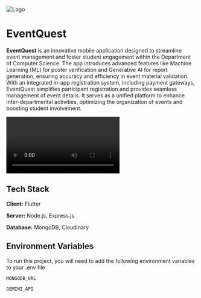 
![Logo](https://dev-to-uploads.s3.amazonaws.com/uploads/articles/th5xamgrr6se0x5ro4g6.png)


# EventQuest

**EventQuest** is an innovative mobile application designed to streamline event management and foster student engagement within the Department of Computer Science. The app introduces advanced features like Machine Learning (ML) for poster verification and Generative AI for report generation, ensuring accuracy and efficiency in event material validation. With an integrated in-app registration system, including payment gateways, EventQuest simplifies participant registration and provides seamless management of event details. It serves as a unified platform to enhance inter-departmental activities, optimizing the organization of events and boosting student involvement.

[<video src="https://www.youtube.com/watch?v=bStQwuVibyI"></video>
](https://github.com/user-attachments/assets/c92ad6fd-b50b-418f-b590-755444b1d8e2)

## Tech Stack

**Client:** Flutter

**Server:** Node.js, Express.js

**Database:** MongoDB, Cloudinary




## Environment Variables

To run this project, you will need to add the following environment variables to your .env file

`MONGODB_URL`

`GEMINI_API`
